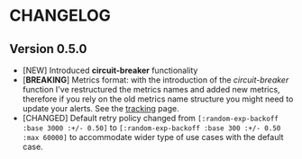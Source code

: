 # CHANGELOG

## Version 0.5.0

  * [NEW] Introduced **circuit-breaker** functionality
  * [**BREAKING**] Metrics format: with the introduction of the
    *circuit-breaker* function I've restructured the metrics names and
    added new metrics, therefore if you rely on the old metrics name
    structure you might need to update your alerts. See the
    [tracking](./doc/tracking.md) page.
  * [CHANGED] Default retry policy changed from `[:random-exp-backoff :base 3000 :+/- 0.50]`
    to `[:random-exp-backoff :base 300 :+/- 0.50 :max 60000]` to accommodate wider type
    of use cases with the default case.
